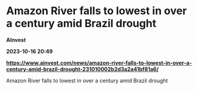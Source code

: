 # Amazon River falls to lowest in over a century amid Brazil drought
**AInvest**

**2023-10-16 20:49**

**https://www.ainvest.com/news/amazon-river-falls-to-lowest-in-over-a-century-amid-brazil-drought-231010002b2d3a2a41bf81a6/**

Amazon River falls to lowest in over a century amid Brazil drought